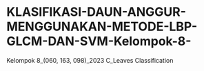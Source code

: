 # KLASIFIKASI-DAUN-ANGGUR-MENGGUNAKAN-METODE-LBP-GLCM-DAN-SVM-Kelompok-8-
Kelompok 8_(060, 163, 098)_2023 C_Leaves Classification
